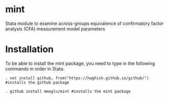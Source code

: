 # mint
Stata module to examine across-groups equivalence of confirmatory factor analysis (CFA) measurement model parameters

# Installation
To be able to install the mint package, you need to type in the following commands in order in Stata.
```
. net install github, from("https://haghish.github.io/github/") #installs the github package
```
```
. github install mmoglu/mint #installs the mint package
```
